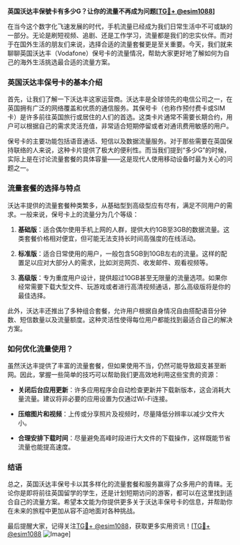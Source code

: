 **英国沃达丰保號卡有多少G？让你的流量不再成为问题[[TG💪+ @esim1088](https://t.me/s/esim1088)]**

在当今这个数字化飞速发展的时代，手机流量已经成为我们日常生活中不可或缺的一部分。无论是刷短视频、追剧、还是工作学习，流量都是我们的忠实伙伴。而对于在国外生活的朋友们来说，选择合适的流量套餐更是至关重要。今天，我们就来聊聊英国沃达丰（Vodafone）保号卡的流量情况，帮助大家更好地了解如何为自己的海外生活挑选最合适的流量方案。

### 英国沃达丰保号卡的基本介绍

首先，让我们了解一下沃达丰这家运营商。沃达丰是全球领先的电信公司之一，在英国拥有广泛的网络覆盖和优质的通信服务。其保号卡（也称作预付费卡或SIM卡）是许多前往英国旅行或居住的人们的首选。这类卡片通常不需要长期合约，用户可以根据自己的需求灵活充值，非常适合短期停留或者对通讯费用敏感的用户。

保号卡的主要功能包括语音通话、短信以及数据流量服务。对于那些需要在英国保持联络的人来说，这种卡片提供了极大的便利性。而当我们提到“多少G”的时候，实际上是在讨论流量套餐的具体容量——这是现代人使用移动设备时最为关心的问题之一。

### 流量套餐的选择与特点

沃达丰提供的流量套餐种类繁多，从基础型到高级型应有尽有，满足不同用户的需求。一般来说，保号卡上的流量分为几个等级：

1. **基础版**：适合偶尔使用手机上网的人群，提供大约1GB至3GB的数据流量。这类套餐价格相对便宜，但可能无法支持长时间高强度的在线活动。
   
2. **标准版**：适合日常使用的用户，一般包含5GB到10GB左右的流量。这样的配置足以应对大部分人的需求，比如浏览网页、收发邮件、观看视频等。

3. **高级版**：专为重度用户设计，提供超过10GB甚至无限量的流量选项。如果你经常需要下载大型文件、玩游戏或者进行高清视频通话，那么高级版将是你的最佳选择。

此外，沃达丰还推出了多种组合套餐，允许用户根据自身情况自由搭配语音分钟数、短信数量以及流量额度。这种灵活性使得每位用户都能找到最适合自己的解决方案。

### 如何优化流量使用？

虽然沃达丰提供了丰富的流量套餐，但如果使用不当，仍然可能导致超支甚至断网。因此，掌握一些简单的技巧可以帮助我们更高效地利用这些宝贵的资源：

- **关闭后台应用更新**：许多应用程序会自动检查更新并下载新版本，这会消耗大量流量。建议将非必要的应用设置为仅通过Wi-Fi连接。
  
- **压缩图片和视频**：上传或分享照片及视频时，尽量降低分辨率以减少文件大小。
  
- **合理安排下载时间**：尽量避免高峰时段进行大文件的下载操作，这样既能节省流量也能提高速度。

### 结语

总之，英国沃达丰保号卡以其多样化的流量套餐和服务赢得了众多用户的青睐。无论你是即将前往英国留学的学生，还是计划短期访问的游客，都可以在这里找到适合自己的流量方案。希望本文能为你提供更多关于沃达丰保号卡的信息，并帮助你在未来的旅程中更加从容不迫地面对各种挑战。

最后提醒大家，记得关注[TG💪+ @esim1088](https://t.me/s/esim1088)，获取更多实用资讯！[[TG💪+ @esim1088](https://t.me/s/esim1088) ![Image](https://i.postimg.cc/4NQfJmqS/Snipaste-2025-05-13-00-14-12.png)]